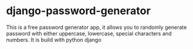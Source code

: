# django-password-generator
This is a free password generator app, it allows you to randomly generate password with either uppercase, lowercase, special characters and numbers.
It is build with 
python 
django
